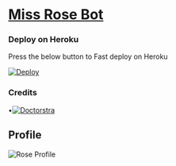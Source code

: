 # [Miss Rose Bot](https://t.me/MissRose_bot)

### Deploy on Heroku

Press the below button to Fast deploy on Heroku

[![Deploy](https://www.herokucdn.com/deploy/button.svg)](https://heroku.com/deploy?template=https://github.com/Doctorstra/Miss-india)

### Credits

•[![Doctorstra](https://GitHub.com/button.svg)](https://GitHub.com/Doctorstra?template=https://GitHub.com/Doctorstra)

## Profile

![Rose Profile](https://telegra.ph/file/718d48493d1fb11197d8b.jpg)
